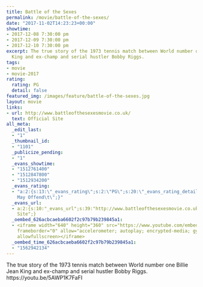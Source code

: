 ```yaml
---
title: Battle of the Sexes
permalink: /movie/battle-of-the-sexes/
date: "2017-11-02T14:23:23+00:00"
showtime:
- 2017-12-08 7:30:00 pm
- 2017-12-09 7:30:00 pm
- 2017-12-10 7:30:00 pm
excerpt: The true story of the 1973 tennis match between World number one Billie Jean
  King and ex-champ and serial hustler Bobby Riggs.
tags:
- movie
- movie-2017
rating:
  rating: PG
  detail: false
featured_img: /images/feature/battle-of-the-sexes.jpg
layout: movie
links:
- url: http://www.battleofthesexesmovie.co.uk/
  text: Official Site
all_meta:
  _edit_last:
  - "1"
  _thumbnail_id:
  - "1101"
  _publicize_pending:
  - "1"
  _evans_showtime:
  - "1512761400"
  - "1512847800"
  - "1512934200"
  _evans_rating:
  - "a:2:{s:13:\"_evans_rating\";s:2:\"PG\";s:20:\"_evans_rating_detail\";s:20:\"Language
    May Offend\t\";}"
  _evans_url:
  - a:2:{s:10:"_evans_url";s:39:"http://www.battleofthesexesmovie.co.uk/";s:15:"_evans_url_name";s:13:"Official
    Site";}
  _oembed_626acbcaeba6602f2c97b79b239845a1:
  - <iframe width="640" height="360" src="https://www.youtube.com/embed/5AWP1K7FaFI?feature=oembed"
    frameborder="0" allow="accelerometer; autoplay; encrypted-media; gyroscope; picture-in-picture"
    allowfullscreen></iframe>
  _oembed_time_626acbcaeba6602f2c97b79b239845a1:
  - "1562942134"
---
```


<div class="overview" dir="auto">The true story of the 1973 tennis match between World number one Billie Jean King and ex-champ and serial hustler Bobby Riggs. https://youtu.be/5AWP1K7FaFI </div>